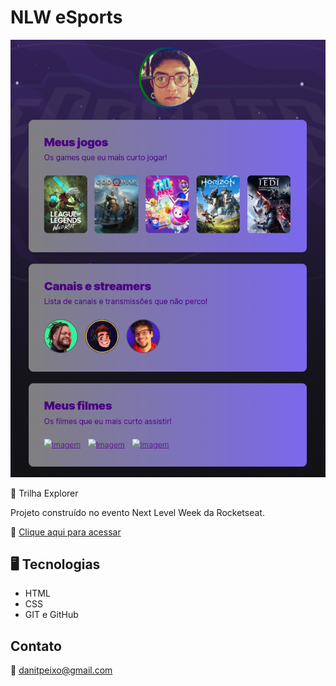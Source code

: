 # NLW eSports

![preview](./.github/preview.png)

🥇 Trilha Explorer

Projeto construído no evento Next Level Week da Rocketseat.

🔗 [Clique aqui para acessar](https://danielle-peixoto.github.io/nlw-esports-explorer/)

## 🖥️ Tecnologias

- HTML
- CSS
- GIT e GitHub

## Contato

📧 danitpeixo@gmail.com